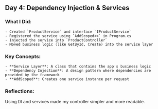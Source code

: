 ## Day 4: Dependency Injection & Services

### What I Did:
	- Created `ProductService` and interface `IProductService`
	- Registered the service using `AddScoped<>` in Program.cs
	- Injected the service into `ProductController`
	- Moved business logic (like GetById, Create) into the service layer

### Key Concepts:
	- **Service Layer**: A class that contains the app's business logic
	- **Dependency Injection**: A design pattern where dependencies are provided by the framework
	- **AddScoped**: Creates one service instance per request

### Reflections:
Using DI and services made my controller simpler and more readable.